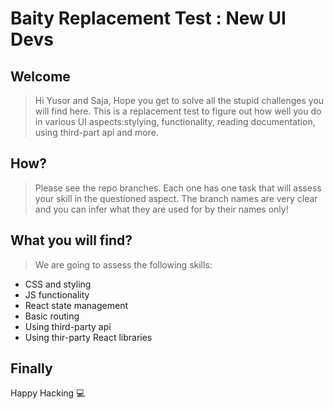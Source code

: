 # Baity Replacement Test : New UI Devs

## Welcome

> Hi Yusor and Saja, Hope you get to solve all the stupid challenges you will find here. This is a replacement test to figure out how well you do in various UI aspects:stylying, functionality, reading documentation, using third-part api and more.

## How?

> Please see the repo branches. Each one has one task that will assess your skill in the questioned aspect. The branch names are very clear and you can infer what they are used for by their names only!

## What you will find?

> We are going to assess the following skills:

- CSS and styling
- JS functionality
- React state management
- Basic routing
- Using third-party api
- Using thir-party React libraries

## Finally

Happy Hacking :computer:
